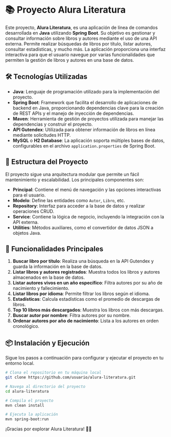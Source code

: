 # 📚 Proyecto Alura Literatura

Este proyecto, **Alura Literatura**, es una aplicación de línea de comandos desarrollada en **Java** utilizando **Spring Boot**. Su objetivo es gestionar y consultar información sobre libros y autores mediante el uso de una API externa. Permite realizar búsquedas de libros por título, listar autores, consultar estadísticas, y mucho más. La aplicación proporciona una interfaz interactiva para que el usuario navegue por varias funcionalidades que permiten la gestión de libros y autores en una base de datos.

## 🛠️ Tecnologías Utilizadas

- **Java**: Lenguaje de programación utilizado para la implementación del proyecto.
- **Spring Boot**: Framework que facilita el desarrollo de aplicaciones de backend en Java, proporcionando dependencias clave para la creación de REST APIs y el manejo de inyección de dependencias.
- **Maven**: Herramienta de gestión de proyectos utilizada para manejar las dependencias y construir el proyecto.
- **API Gutendex**: Utilizada para obtener información de libros en línea mediante solicitudes HTTP.
- **MySQL** o **H2 Database**: La aplicación soporta múltiples bases de datos, configurables en el archivo `application.properties` de Spring Boot.
  
## 📂 Estructura del Proyecto

El proyecto sigue una arquitectura modular que permite un fácil mantenimiento y escalabilidad. Los principales componentes son:

- **Principal**: Contiene el menú de navegación y las opciones interactivas para el usuario.
- **Modelo**: Define las entidades como `Autor`, `Libro`, etc.
- **Repository**: Interfaz para acceder a la base de datos y realizar operaciones CRUD.
- **Service**: Contiene la lógica de negocio, incluyendo la integración con la API externa.
- **Utilities**: Métodos auxiliares, como el convertidor de datos JSON a objetos Java.

## 🚀 Funcionalidades Principales

1. **Buscar libro por título**: Realiza una búsqueda en la API Gutendex y guarda la información en la base de datos.
2. **Listar libros y autores registrados**: Muestra todos los libros y autores almacenados en la base de datos.
3. **Listar autores vivos en un año específico**: Filtra autores por su año de nacimiento y fallecimiento.
4. **Listar libros por idioma**: Permite filtrar los libros según el idioma.
5. **Estadísticas**: Calcula estadísticas como el promedio de descargas de libros.
6. **Top 10 libros más descargados**: Muestra los libros con más descargas.
7. **Buscar autor por nombre**: Filtra autores por su nombre.
8. **Ordenar autores por año de nacimiento**: Lista a los autores en orden cronológico.

## 📦 Instalación y Ejecución

Sigue los pasos a continuación para configurar y ejecutar el proyecto en tu entorno local.

```bash
# Clona el repositorio en tu máquina local
git clone https://github.com/usuario/alura-literatura.git

# Navega al directorio del proyecto
cd alura-literatura

# Compila el proyecto
mvn clean install

# Ejecuta la aplicación
mvn spring-boot:run
```

¡Gracias por explorar Alura Literatura! 📖✨
